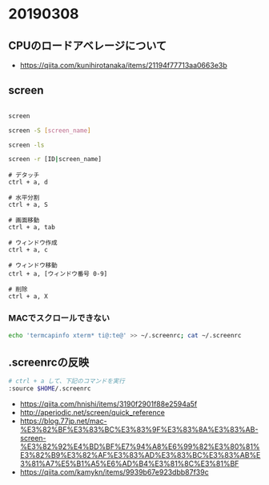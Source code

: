 # 20190308


## CPUのロードアベレージについて

* https://qiita.com/kunihirotanaka/items/21194f77713aa0663e3b


## screen

```sh

screen

screen -S [screen_name]

screen -ls

screen -r [ID|screen_name]

```

```
# デタッチ
ctrl + a, d

# 水平分割
ctrl + a, S

# 画面移動
ctrl + a, tab

# ウィンドウ作成
ctrl + a, c

# ウィンドウ移動
ctrl + a, [ウィンドウ番号 0-9]

# 削除
ctrl + a, X
```

### MACでスクロールできない

```sh
echo 'termcapinfo xterm* ti@:te@' >> ~/.screenrc; cat ~/.screenrc 
```

## .screenrcの反映

```sh
# ctrl + a して、下記のコマンドを実行
:source $HOME/.screenrc
```

* https://qiita.com/hnishi/items/3190f2901f88e2594a5f
* http://aperiodic.net/screen/quick_reference
* https://blog.77jp.net/mac-%E3%82%BF%E3%83%BC%E3%83%9F%E3%83%8A%E3%83%AB-screen-%E3%82%92%E4%BD%BF%E7%94%A8%E6%99%82%E3%80%81%E3%82%B9%E3%82%AF%E3%83%AD%E3%83%BC%E3%83%AB%E3%81%A7%E5%B1%A5%E6%AD%B4%E3%81%8C%E3%81%BF
* https://qiita.com/kamykn/items/9939b67e923dbb87f39c


